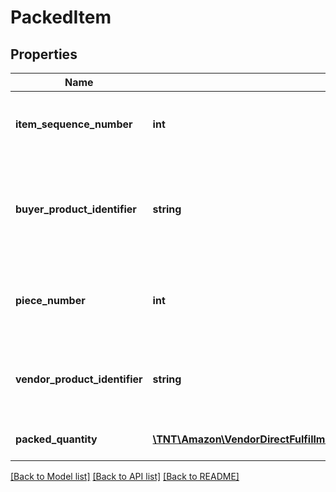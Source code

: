 # PackedItem

## Properties
Name | Type | Description | Notes
------------ | ------------- | ------------- | -------------
**item_sequence_number** | **int** | Item Sequence Number for the item. This must be the same value as sent in the order for a given item. | 
**buyer_product_identifier** | **string** | Buyer&#39;s Standard Identification Number (ASIN) of an item. Either buyerProductIdentifier or vendorProductIdentifier is required. | [optional] 
**piece_number** | **int** | The piece number of the item in this container. This is required when the item is split across different containers. | [optional] 
**vendor_product_identifier** | **string** | The vendor selected product identification of the item. Should be the same as was sent in the Purchase Order, like SKU Number. | [optional] 
**packed_quantity** | [**\TNT\Amazon\VendorDirectFulfillmentShipping\V20211228\Model\ItemQuantity**](ItemQuantity.md) | Total item quantity packed in the container. | 

[[Back to Model list]](../README.md#documentation-for-models) [[Back to API list]](../README.md#documentation-for-api-endpoints) [[Back to README]](../README.md)


